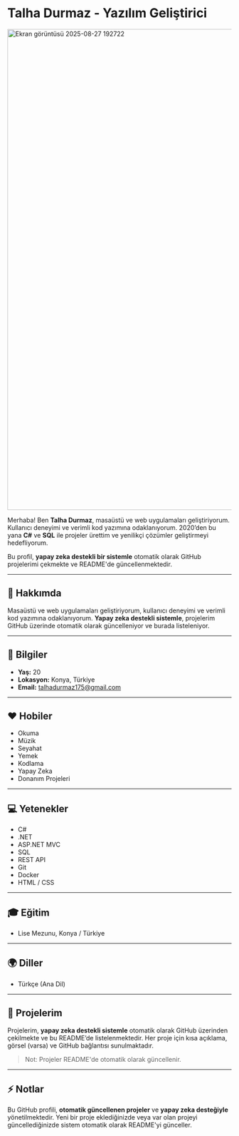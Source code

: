 

# Talha Durmaz - Yazılım Geliştirici

<img width="1919" height="1079" alt="Ekran görüntüsü 2025-08-27 192722" src="https://github.com/user-attachments/assets/d001429f-1674-4f55-af27-e53d25c598bd" />

Merhaba! Ben **Talha Durmaz**, masaüstü ve web uygulamaları geliştiriyorum. Kullanıcı deneyimi ve verimli kod yazımına odaklanıyorum. 2020’den bu yana **C#** ve **SQL** ile projeler ürettim ve yenilikçi çözümler geliştirmeyi hedefliyorum.  

Bu profil, **yapay zeka destekli bir sistemle** otomatik olarak GitHub projelerimi çekmekte ve README'de güncellenmektedir.

---

## 👤 Hakkımda
Masaüstü ve web uygulamaları geliştiriyorum, kullanıcı deneyimi ve verimli kod yazımına odaklanıyorum. **Yapay zeka destekli sistemle**, projelerim GitHub üzerinde otomatik olarak güncelleniyor ve burada listeleniyor.  

---

## 📍 Bilgiler
- **Yaş:** 20  
- **Lokasyon:** Konya, Türkiye  
- **Email:** talhadurmaz175@gmail.com  

---

## ❤️ Hobiler
- Okuma  
- Müzik  
- Seyahat  
- Yemek  
- Kodlama  
- Yapay Zeka  
- Donanım Projeleri  

---

## 💻 Yetenekler
- C#  
- .NET  
- ASP.NET MVC  
- SQL  
- REST API  
- Git  
- Docker  
- HTML / CSS  

---

## 🎓 Eğitim
- Lise Mezunu, Konya / Türkiye  

---

## 🌍 Diller
- Türkçe (Ana Dil)  

---

## 📂 Projelerim
Projelerim, **yapay zeka destekli sistemle** otomatik olarak GitHub üzerinden çekilmekte ve bu README’de listelenmektedir. Her proje için kısa açıklama, görsel (varsa) ve GitHub bağlantısı sunulmaktadır.

> Not: Projeler README'de otomatik olarak güncellenir.

---

## ⚡ Notlar
Bu GitHub profili, **otomatik güncellenen projeler** ve **yapay zeka desteğiyle** yönetilmektedir. Yeni bir proje eklediğinizde veya var olan projeyi güncellediğinizde sistem otomatik olarak README'yi günceller.  
